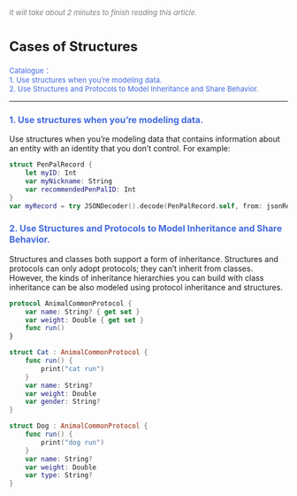 
<font color=gray size=2>*It will take about 2 minutes to finish reading this article.*</font>

# **<font size=5>Cases of Structures</font>**  
<font size=2 color=#4169E1>Catalogue：</font>    
<font size=2 color=#4169E1>1. Use structures when you’re modeling data.</font>   
<font size=2 color=#4169E1>2. Use Structures and Protocols to Model Inheritance and Share Behavior.</font>      

-----------------
### <font size=3 color=#4169E1>**1. Use structures when you’re modeling data.**</font> 
Use structures when you’re modeling data that contains information about an entity with an identity that you don’t control. For example:
```Swift
struct PenPalRecord {
    let myID: Int
    var myNickname: String
    var recommendedPenPalID: Int
}
var myRecord = try JSONDecoder().decode(PenPalRecord.self, from: jsonResponse)
```

### <font size=3 color=#4169E1>**2. Use Structures and Protocols to Model Inheritance and Share Behavior.**</font> 
Structures and classes both support a form of inheritance. Structures and protocols can only adopt protocols; they can’t inherit from classes. However, the kinds of inheritance hierarchies you can build with class inheritance can be also modeled using protocol inheritance and structures.
```Swift
protocol AnimalCommonProtocol {
    var name: String? { get set }
    var weight: Double { get set }
    func run()
}

struct Cat : AnimalCommonProtocol {
    func run() {
        print("cat run")
    }
    var name: String?
    var weight: Double
    var gender: String?
}

struct Dog : AnimalCommonProtocol {
    func run() {
        print("dog run")
    }
    var name: String?
    var weight: Double
    var type: String?
}
```


